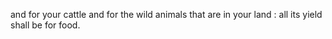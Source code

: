 and for your cattle and for the wild animals that are in your land : all its yield shall be for food.
